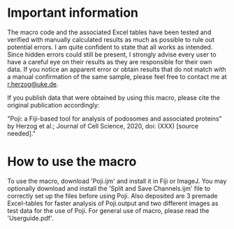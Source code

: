 # Important information

The macro code and the associated Excel tables have been tested and verified with manually calculated results as much as possible to rule out potential errors. I am quite confident to state that all works as intended. Since hidden errors could still be present, I strongly advise every user to have a careful eye on their results as they are responsible for their own data. If you notice an apparent error or obtain results that do not match with a manual confirmation of the same sample, please feel free to contact me at r.herzog@uke.de.

If you publish data that were obtained by using this macro, please cite the original publication accordingly:

"Poji: a Fiji-based tool for analysis of podosomes and associated proteins” by Herzog et al.; Journal of Cell Science, 2020, doi: (XXX) [source needed]."

# How to use the macro

To use the macro, download 'Poji.ijm' and install it in Fiji or ImageJ. You may optionally download and install the 'Split and Save Channels.ijm' file to correctly set up the files before using Poji. Also deposited are 3 premade Excel-tables for faster analysis of Poji.output and two different images as test data for the use of Poji. For general use of macro, please read the 'Userguide.pdf'. 
